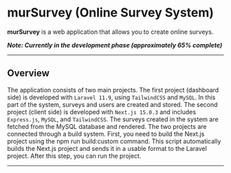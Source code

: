 # murSurvey (Online Survey System)

**murSurvey**  is a web application that allows you to create online surveys.

***Note: Currently in the development phase (approximately 65% complete)***

---

## Overview

The application consists of two main projects. The first project (dashboard side) is developed with `Laravel 11.9`, using `TailwindCSS` and `MySQL`. In this part of the system, surveys and users are created and stored. The second project (client side) is developed with `Next.js 15.0.3` and includes `Express.js`, `MySQL`, and `TailwindCSS`. The surveys created in the system are fetched from the MySQL database and rendered. The two projects are connected through a build system. First, you need to build the Next.js project using the npm run build:custom command. This script automatically builds the Next.js project and sends it in a usable format to the Laravel project. After this step, you can run the project.


---
